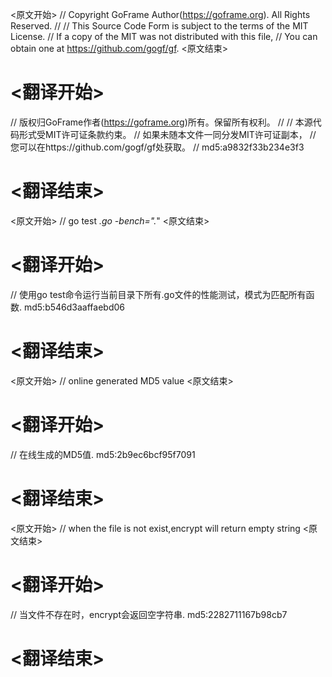 
<原文开始>
// Copyright GoFrame Author(https://goframe.org). All Rights Reserved.
//
// This Source Code Form is subject to the terms of the MIT License.
// If a copy of the MIT was not distributed with this file,
// You can obtain one at https://github.com/gogf/gf.
<原文结束>

# <翻译开始>
// 版权归GoFrame作者(https://goframe.org)所有。保留所有权利。
//
// 本源代码形式受MIT许可证条款约束。
// 如果未随本文件一同分发MIT许可证副本，
// 您可以在https://github.com/gogf/gf处获取。
// md5:a9832f33b234e3f3
# <翻译结束>


<原文开始>
// go test *.go -bench=".*"
<原文结束>

# <翻译开始>
// 使用go test命令运行当前目录下所有.go文件的性能测试，模式为匹配所有函数. md5:b546d3aaffaebd06
# <翻译结束>


<原文开始>
// online generated MD5 value
<原文结束>

# <翻译开始>
// 在线生成的MD5值. md5:2b9ec6bcf95f7091
# <翻译结束>


<原文开始>
// when the file is not exist,encrypt will return empty string
<原文结束>

# <翻译开始>
// 当文件不存在时，encrypt会返回空字符串. md5:2282711167b98cb7
# <翻译结束>

